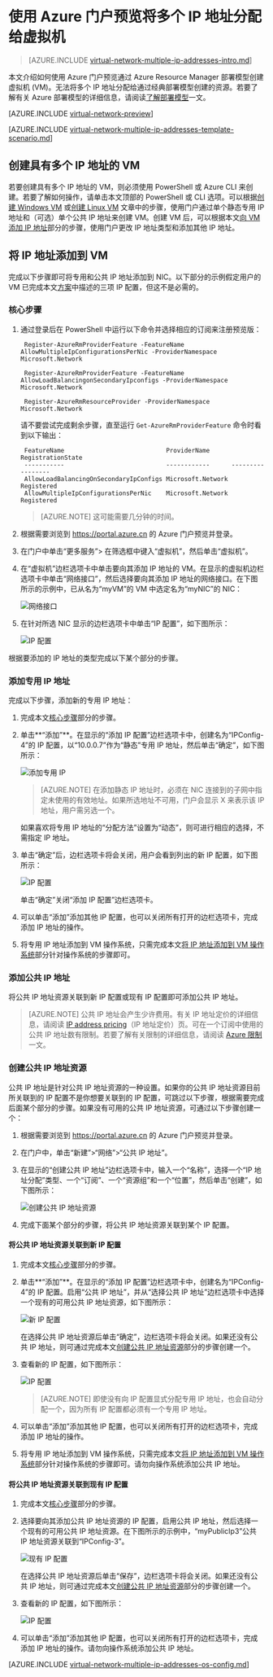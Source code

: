 <properties
    pageTitle="Azure 虚拟机的多个 IP 地址 - 门户 | Azure"
    description="了解如何使用 Azure 门户预览将多个 IP 地址分配给虚拟机 | Resource Manager。"
    services="virtual-network"
    documentationcenter="na"
    author="anavinahar"
    manager="narayan"
    editor=""
    tags="azure-resource-manager" />
<tags
    ms.assetid="3a8cae97-3bed-430d-91b3-274696d91e34"
    ms.service="virtual-network"
    ms.devlang="na"
    ms.topic="article"
    ms.tgt_pltfrm="na"
    ms.workload="infrastructure-services"
    ms.date="11/30/2016"
    wacn.date="03/24/2017"
    ms.author="annahar" />  


# 使用 Azure 门户预览将多个 IP 地址分配给虚拟机

>[AZURE.INCLUDE [virtual-network-multiple-ip-addresses-intro.md](../../includes/virtual-network-multiple-ip-addresses-intro.md)]
>
本文介绍如何使用 Azure 门户预览通过 Azure Resource Manager 部署模型创建虚拟机 (VM)。无法将多个 IP 地址分配给通过经典部署模型创建的资源。若要了解有关 Azure 部署模型的详细信息，请阅读[了解部署模型](/documentation/articles/resource-manager-deployment-model/)一文。

[AZURE.INCLUDE [virtual-network-preview](../../includes/virtual-network-preview.md)]

[AZURE.INCLUDE [virtual-network-multiple-ip-addresses-template-scenario.md](../../includes/virtual-network-multiple-ip-addresses-scenario.md)]

## <a name = "create"></a>创建具有多个 IP 地址的 VM

若要创建具有多个 IP 地址的 VM，则必须使用 PowerShell 或 Azure CLI 来创建。若要了解如何操作，请单击本文顶部的 PowerShell 或 CLI 选项。可以根据[创建 Windows VM](/documentation/articles/virtual-machines-windows-hero-tutorial/) 或[创建 Linux VM](/documentation/articles/virtual-machines-linux-quick-create-portal/) 文章中的步骤，使用门户通过单个静态专用 IP 地址和（可选）单个公共 IP 地址来创建 VM。创建 VM 后，可以根据本文[向 VM 添加 IP 地址](#add)部分的步骤，使用门户更改 IP 地址类型和添加其他 IP 地址。

## <a name="add"></a>将 IP 地址添加到 VM

完成以下步骤即可将专用和公共 IP 地址添加到 NIC。以下部分的示例假定用户的 VM 已完成本文[方案](#Scenario)中描述的三项 IP 配置，但这不是必需的。

### <a name="coreadd"></a>核心步骤

1. 通过登录后在 PowerShell 中运行以下命令并选择相应的订阅来注册预览版：

        Register-AzureRmProviderFeature -FeatureName AllowMultipleIpConfigurationsPerNic -ProviderNamespace Microsoft.Network

        Register-AzureRmProviderFeature -FeatureName AllowLoadBalancingonSecondaryIpconfigs -ProviderNamespace Microsoft.Network
    
        Register-AzureRmResourceProvider -ProviderNamespace Microsoft.Network

    请不要尝试完成剩余步骤，直至运行 ```Get-AzureRmProviderFeature``` 命令时看到以下输出：

        FeatureName                            ProviderName      RegistrationState
        -----------                            ------------      -----------------      
        AllowLoadBalancingOnSecondaryIpConfigs Microsoft.Network Registered       
        AllowMultipleIpConfigurationsPerNic    Microsoft.Network Registered       

    >[AZURE.NOTE] 
    这可能需要几分钟的时间。
	
2. 根据需要浏览到 https://portal.azure.cn 的 Azure 门户预览并登录。
3. 在门户中单击“更多服务”> 在筛选框中键入“虚拟机”，然后单击“虚拟机”。
4. 在“虚拟机”边栏选项卡中单击要向其添加 IP 地址的 VM。在显示的虚拟机边栏选项卡中单击“网络接口”，然后选择要向其添加 IP 地址的网络接口。在下图所示的示例中，已从名为“myVM”的 VM 中选定名为“myNIC”的 NIC：

    ![网络接口](./media/virtual-network-multiple-ip-addresses-portal/figure1.png)  


5. 在针对所选 NIC 显示的边栏选项卡中单击“IP 配置”，如下图所示：

    ![IP 配置](./media/virtual-network-multiple-ip-addresses-portal/figure2.png)  


根据要添加的 IP 地址的类型完成以下某个部分的步骤。

### **添加专用 IP 地址**

完成以下步骤，添加新的专用 IP 地址：

1. 完成本文[核心步骤](#coreadd)部分的步骤。
2. 单击**“添加”**。在显示的“添加 IP 配置”边栏选项卡中，创建名为“IPConfig-4”的 IP 配置，以“10.0.0.7”作为“静态”专用 IP 地址，然后单击“确定”，如下图所示：

    ![添加专用 IP](./media/virtual-network-multiple-ip-addresses-portal/figure3.png)  


    > [AZURE.NOTE]
    在添加静态 IP 地址时，必须在 NIC 连接到的子网中指定未使用的有效地址。如果所选地址不可用，门户会显示 X 来表示该 IP 地址，用户需另选一个。

    如果喜欢将专用 IP 地址的“分配方法”设置为“动态”，则可进行相应的选择，不需指定 IP 地址。
3. 单击“确定”后，边栏选项卡将会关闭，用户会看到列出的新 IP 配置，如下图所示：

    ![IP 配置](./media/virtual-network-multiple-ip-addresses-portal/figure4.png)  


    单击“确定”关闭“添加 IP 配置”边栏选项卡。
4. 可以单击“添加”添加其他 IP 配置，也可以关闭所有打开的边栏选项卡，完成添加 IP 地址的操作。
5. 将专用 IP 地址添加到 VM 操作系统，只需完成本文[将 IP 地址添加到 VM 操作系统](#os-config)部分针对操作系统的步骤即可。

### 添加公共 IP 地址

将公共 IP 地址资源关联到新 IP 配置或现有 IP 配置即可添加公共 IP 地址。

> [AZURE.NOTE]
公共 IP 地址会产生少许费用。有关 IP 地址定价的详细信息，请阅读 [IP address pricing](/pricing/details/reserved-ip-addresses/)（IP 地址定价）页。可在一个订阅中使用的公共 IP 地址数有限制。若要了解有关限制的详细信息，请阅读 [Azure 限制](/documentation/articles/azure-subscription-service-limits/#networking-limits)一文。
> 

### <a name="create-public-ip"></a>创建公共 IP 地址资源

公共 IP 地址是针对公共 IP 地址资源的一种设置。如果你的公共 IP 地址资源目前所关联到的 IP 配置不是你想要关联到的 IP 配置，可跳过以下步骤，根据需要完成后面某个部分的步骤。如果没有可用的公共 IP 地址资源，可通过以下步骤创建一个：

1. 根据需要浏览到 https://portal.azure.cn 的 Azure 门户预览并登录。
3. 在门户中，单击“新建”>“网络”>“公共 IP 地址”。
4. 在显示的“创建公共 IP 地址”边栏选项卡中，输入一个“名称”，选择一个“IP 地址分配”类型、一个“订阅”、一个“资源组”和一个“位置”，然后单击“创建”，如下图所示：

    ![创建公共 IP 地址资源](./media/virtual-network-multiple-ip-addresses-portal/figure5.png)  


5. 完成下面某个部分的步骤，将公共 IP 地址资源关联到某个 IP 配置。

#### 将公共 IP 地址资源关联到新 IP 配置

1. 完成本文[核心步骤](#coreadd)部分的步骤。
2. 单击**“添加”**。在显示的“添加 IP 配置”边栏选项卡中，创建名为“IPConfig-4”的 IP 配置。启用“公共 IP 地址”，并从“选择公共 IP 地址”边栏选项卡中选择一个现有的可用公共 IP 地址资源，如下图所示：

    ![新 IP 配置](./media/virtual-network-multiple-ip-addresses-portal/figure6.png)  


    在选择公共 IP 地址资源后单击“确定”，边栏选项卡将会关闭。如果还没有公共 IP 地址，则可通过完成本文[创建公共 IP 地址资源](#create-public-ip)部分的步骤创建一个。

3. 查看新的 IP 配置，如下图所示：

    ![IP 配置](./media/virtual-network-multiple-ip-addresses-portal/figure7.png)  


    > [AZURE.NOTE]
    即使没有向 IP 配置显式分配专用 IP 地址，也会自动分配一个，因为所有 IP 配置都必须有一个专用 IP 地址。
    >

4. 可以单击“添加”添加其他 IP 配置，也可以关闭所有打开的边栏选项卡，完成添加 IP 地址的操作。
5. 将专用 IP 地址添加到 VM 操作系统，只需完成本文[将 IP 地址添加到 VM 操作系统](#os-config)部分针对操作系统的步骤即可。请勿向操作系统添加公共 IP 地址。

#### 将公共 IP 地址资源关联到现有 IP 配置

1. 完成本文[核心步骤](#coreadd)部分的步骤。
2. 选择要向其添加公共 IP 地址资源的 IP 配置，启用公共 IP 地址，然后选择一个现有的可用公共 IP 地址资源。在下图所示的示例中，“myPublicIp3”公共 IP 地址资源关联到“IPConfig-3”。

    ![现有 IP 配置](./media/virtual-network-multiple-ip-addresses-portal/figure8.png)  


    在选择公共 IP 地址资源后单击“保存”，边栏选项卡将会关闭。如果还没有公共 IP 地址，则可通过完成本文[创建公共 IP 地址资源](#create-public-ip)部分的步骤创建一个。

3. 查看新的 IP 配置，如下图所示：

    ![IP 配置](./media/virtual-network-multiple-ip-addresses-portal/figure9.png)  


4. 可以单击“添加”添加其他 IP 配置，也可以关闭所有打开的边栏选项卡，完成添加 IP 地址的操作。请勿向操作系统添加公共 IP 地址。

[AZURE.INCLUDE [virtual-network-multiple-ip-addresses-os-config.md](../../includes/virtual-network-multiple-ip-addresses-os-config.md)]

<!---HONumber=Mooncake_0320_2017-->
<!--Update_Description: add steps for registering preivew features-->